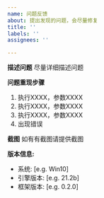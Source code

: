 ```yaml
---
name: 问题反馈
about: 提出发现的问题，会尽量修复
title: ''
labels: ''
assignees: ''

---
```


**描述问题**
尽量详细描述问题

**问题重现步骤**
1. 执行XXXX，参数XXXX
2. 执行XXXX，参数XXXX
3. 执行XXXX，参数XXXX
4. 出现错误

**截图**
如有有截图请提供截图

**版本信息:**
 - 系统: [e.g. Win10]
 - 引擎版本: [e.g. 21.2b]
 - 框架版本: [e.g. 0.2.0]
